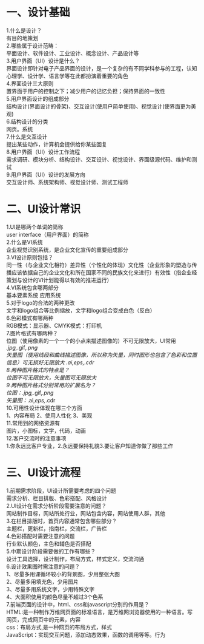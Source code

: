 # 一、设计基础
1.什么是设计？  
有目的地策划  
2.哪些属于设计范畴：  
平面设计、软件设计、工业设计、概念设计、产品设计等  
3.用户界面（UI）设计是什么？  
界面设计即针对电子产品界面的设计，是一个复杂的有不同学科参与的工程，认知心理学、设计学、语言学等在此都扮演着重要的角色  
4.界面设计三大原则  
置界面于用户的控制之下；减少用户的记忆负担；保持界面的一致性  
5.用户界面设计的组成部分  
结构设计(界面设计的骨架)、交互设计(使用户简单使用)、视觉设计(使界面更为美观)  
6.结构设计的分类  
网页。系统  
7.什么是交互设计  
提出某些动作，计算机会提供给你某些回复  
8.用户界面（UI）设计工作流程  
需求调研、模块分析、结构设计、交互设计、视觉设计、界面级源代码、维护和测试  
9.用户界面（UI）设计的发展方向  
交互设计师、系统架构师、视觉设计师、测试工程师  


# 二、UI设计常识  
1.UI是哪两个单词的简称  
user interface（用户界面）的简称  
2.什么是VI系统  
企业视觉识别系统，是企业文化宣传的重要组成部分  
3.VI设计原则包括？  
同一性（与企业文化相符）差异性（个性化的体现）文化性（企业形象的塑造与传播应该依据自己的企业文化和所在国家不同的民族文化来进行）有效性（指企业经策划与设计的VI计划能得以有效的推进运行）  
4.VI系统包含哪两部分  
基本要素系统 应用系统  
5.对于logo的合法的两种更改  
文字和logo组合等比例缩放，文字和logo组合变成白色（反白）  
6.色彩模式有哪两种  
RGB模式：显示器、CMYK模式：打印机  
7.图片格式有哪两种？  
位图（使用像素的一个一个的小点来描述图像的）不可无限放大，UI常用 *.jpg,*.gif,*.png  
矢量图（使用线段和曲线描述图像，所以称为矢量，同时图形也包含了色彩和位置信息）可无损好无限放大 *.ai,*eps,*.cdr  
8.两种图片格式的特点是？  
位图不可无限放大，矢量图可无限放大  
9.两种图片格式分别常用的扩展名为？  
位图：*.jpg,*.gif,*.png  
矢量图：*.ai,*eps,*.cdr  
10.可用性设计体现在哪三个方面  
1、内容布局 2、使用人性化 3、美观  
11.常用到的网络资源有  
图片，小图标，文字，代码，动画  
12.客户交流时的注意事项  
1.你永远比客户专业，2.永远要保持礼貌3.要让客户知道你做了那些工作  


# 三、UI设计流程  
1.前期需求阶段，UI设计所需要考虑的四个问题  
需求分析、栏目排版、色彩搭配、风格设计  
2.UI设计在需求分析阶段需要注意的问题？  
网站制作目标，网站所处行业，网站包含内容，网站使用人群，其他  
3.在栏目排版时，首页内容通常包含哪些部分？  
主题栏，更新栏，指南栏，交流栏，广告栏  
4.色彩搭配时需要注意的问题  
行业默认颜色，主色和辅色是否搭配  
5.中期设计阶段需要做的工作有哪些？  
设计工具选择，设计制作，布局方式，样式定义，交流沟通  
6.设计效果图时需注意的问题？  
1、尽量多用课循环较小的背景图，少用整张大图  
2、尽量多用填充色，少用图片  
3、尽量多用系统文字，少用特殊文字  
4、大面积使用的颜色尽量不超过3个色系  
7.前端页面的设计中，html、css和javascript分别的作用是？  
HTML:是一种制作万维网页面的标准语言，是万维网浏览器使用的一种语言。写网页，完成网页中的元素，内容  
css：布局方式,是一种网页的布局方式，样式  
JavaScript：实现交互问题，添加动态效果，函数的调用等等。行为  
